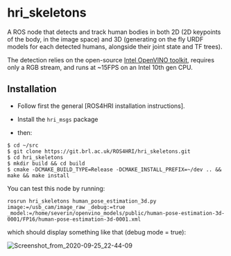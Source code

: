 hri_skeletons
=============

A ROS node that detects and track human bodies in both 2D (2D keypoints of the 
body, in the image space) and 3D (generating on the fly URDF models for each 
detected humans, alongside their joint state and TF trees).

The detection relies on the open-source [Intel OpenVINO toolkit](https://docs.openvinotoolkit.org/),
requires only a RGB stream, and runs at ~15FPS on an Intel 10th gen CPU.


Installation
------------

- Follow first the general [ROS4HRI installation instructions].

- Install the `hri_msgs` package

- then:

```
$ cd ~/src
$ git clone https://git.brl.ac.uk/ROS4HRI/hri_skeletons.git
$ cd hri_skeletons
$ mkdir build && cd build
$ cmake -DCMAKE_BUILD_TYPE=Release -DCMAKE_INSTALL_PREFIX=~/dev .. && make && make install
```

You can test this node by running:
```
rosrun hri_skeletons human_pose_estimation_3d.py image:=/usb_cam/image_raw _debug:=true _model:=/home/severin/openvino_models/public/human-pose-estimation-3d-0001/FP16/human-pose-estimation-3d-0001.xml
```

which should display something like that (debug mode = true):

![Screenshot_from_2020-09-25_22-44-09](uploads/dd959478a1f8c2a7fed7c47a822ca7b5/Screenshot_from_2020-09-25_22-44-09.png)
